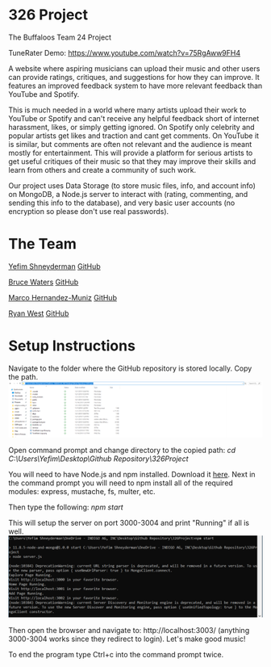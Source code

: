 # 326 Project
The Buffaloos
Team 24 Project

TuneRater
Demo: https://www.youtube.com/watch?v=75RgAww9FH4

A website where aspiring musicians can upload their music and other users can provide ratings, critiques, and suggestions for how they can improve. It features an improved feedback system to have more relevant feedback than YouTube and Spotify.

This is much needed in a world where many artists upload their work to YouTube or Spotify and can't receive any helpful feedback short of internet harassment, likes, or simply getting ignored. On Spotify only celebrity and popular artists get likes and traction and cant get comments. On YouTube it is similar, but comments are often not relevant and the audience is meant mostly for entertainment. This will provide a platform for serious artists to get useful critiques of their music so that they may improve their skills and learn from others and create a community of such work.

Our project uses Data Storage (to store music files, info, and account info) on MongoDB, a Node.js server to interact with (rating, commenting, and sending this info to the database), and very basic user accounts (no encryption so please don't use real passwords).

# The Team

[Yefim Shneyderman](/team/Yefim.md) [GitHub](https://github.com/yshneyderman)

[Bruce Waters](/team/Bruce.md) [GitHub](https://github.com/watersbruce)

[Marco Hernandez-Muniz](/team/Marco.md) [GitHub](https://github.com/marcohmuniz)

[Ryan West](/team/Ryan.md) [GitHub](https://github.com/rdwestinator)

# Setup Instructions

Navigate to the folder where the GitHub repository is stored locally. Copy the path.
![FS](fs.png)

Open command prompt and change directory to the copied path:
    *cd C:\Users\Yefim\Desktop\Github Repository\326Project*

You will need to have Node.js and npm installed. Download it [here](https://nodejs.org/en/download/).
Next in the command prompt you will need to npm install all of the required modules: express, mustache, fs, multer, etc.

Then type the following:
    *npm start*

This will setup the server on port 3000-3004 and print "Running" if all is well.
![cmd](cmd.png)

Then open the browser and navigate to: http://localhost:3003/ (anything 3000-3004 works since they redirect to login). Let's make good music!

To end the program type Ctrl+c into the command prompt twice.
